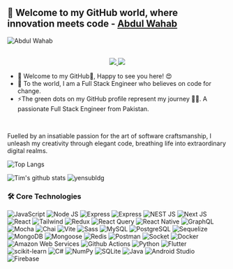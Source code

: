 ## 👋 Welcome to my GitHub world, where innovation meets code - [Abdul Wahab](https://github.com/AbdulWahab44/)


![Abdul Wahab](https://readme-typing-svg.demolab.com/?font=Consolas&weight=600&pause=1000&color=F58A02&center=true&vCenter=true&width=435&lines=Full+Stack+Engineer)


<p align="center"><br/>
 <a href="https://www.linkedin.com/in/abdul-wahab-ba422926b/">
  <img src="https://img.shields.io/badge/linkedin-Abdul%20Wahab-blue?style=flat-square&logo=linkedin">
 </a>
 <a href="mailto:abdulwahab9222822@gmail.com">
  <img src="https://img.shields.io/badge/Email-abdulwahab9222822%40gmail.com-red?style=flat-square&logo=gmail&logoColor=white">
 </a>
</p>

- 🔭 Welcome to my GitHub👋, Happy to see you here! 😍
- 🌱 To the world, I am a Full Stack Engineer who believes on code for change.
- ⚡The green dots on my GitHub profile represent my journey 🏃‍♂️. A passionate Full Stack Engineer from Pakistan.
<br>

Fuelled by an insatiable passion for the art of software craftsmanship, I unleash my creativity through elegant code, breathing life into extraordinary digital realms.
<br>
<!-- https://github.com/anuraghazra/github-readme-stats -->
![Top Langs](https://github-readme-stats.vercel.app/api/top-langs/?username=AbdulWahab44&theme=tokyonight&count_private=true&langs_count=8&layout=compact&hide=ASP.NET,ShaderLab,c,Jupyter%20Notebook,Ada) 

![Tim's github stats](https://github-readme-stats.vercel.app/api/?username=AbdulWahab44&show_icons=true&theme=tokyonight&count_private=true&hide_rank=true&line_height=24) <!--&hide=contribs -->
<img src="https://github-readme-streak-stats.herokuapp.com/?user=AbdulWahab44&theme=react&hide_border=false" alt="yensubldg" />
<br>

### 🛠️ Core Technologies
<!-- https://github.com/simple-icons/simple-icons/blob/develop/slugs.md -->
![JavaScript](https://img.shields.io/badge/-JavaScript-black?style=flat-square&logo=javascript) 
![Node JS](https://img.shields.io/badge/-Node_JS-black?style=for-the-badge&logo=nodedotjs) 
![Express](https://img.shields.io/badge/-Express-black?style=flat-square&logo=express) 
![Express](https://img.shields.io/badge/-Express-black?style=flat-square&logo=nestjs) 
![NEST JS](https://img.shields.io/badge/-Nest_JS-black?style=flat-square&logo=typescript)
![Next JS](https://img.shields.io/badge/-Next_JS-black?style=for-the-badge&logo=nextdotjs) 
![React](https://img.shields.io/badge/-React%20JS-black?style=flat-square&logo=react)
![Tailwind](https://img.shields.io/badge/-Tailwind%20CSS-black?style=flat-square&logo=tailwindcss)
![Redux](https://img.shields.io/badge/-React%20Redux-black?style=flat-square&logo=redux) 
![React Query](https://img.shields.io/badge/-React%20Query-black?style=flat-square&logo=reactquery) 
![React Native](https://img.shields.io/badge/-React%20Native-black?style=flat-square&logo=react)
![GraphQL](https://img.shields.io/badge/-Graph%20QL-black?style=flat-square&logo=graphq) 
![Mocha](https://img.shields.io/badge/-Mocha-black?style=flat-square&logo=mocha) 
![Chai](https://img.shields.io/badge/-Chai-black?style=flat-square&logo=chai) 
![Vite](https://img.shields.io/badge/-Vite-black?style=flat-square&logo=vite) 
![Sass](https://img.shields.io/badge/-Sass-black?style=flat-square&logo=sass)
![MySQL](https://img.shields.io/badge/-MySQL-black?style=flat-square&logo=mysql)
![PostgreSQL](https://img.shields.io/badge/-PostgreSQL-black?style=flat-square&logo=postgresql)
![Sequelize](https://img.shields.io/badge/-Sequelize-black?style=flat-square&logo=sequelize)
![MongoDB](https://img.shields.io/badge/-MongoDB-black?style=flat-square&logo=mongodb)
![Mongoose](https://img.shields.io/badge/-Mongoose-black?style=flat-square&logo=mongoose)
![Redis](https://img.shields.io/badge/-Redis-black?style=flat-square&logo=redis)
![Postman](https://img.shields.io/badge/-Postman-black?style=flat-square&logo=postman)
![Socket](https://img.shields.io/badge/-Socket.io-black?style=flat-square&logo=socketdotio)
![Docker](https://img.shields.io/badge/-Docker-black?style=flat-square&logo=docker)
![Amazon Web Services](https://img.shields.io/badge/-Amazon%20Web%20Services-black?style=flat-square&logo=amazonaws)
![Github Actions](https://img.shields.io/badge/-GitHub%20Actions-black?style=flat-square&logo=githubactions)
![Python](https://img.shields.io/badge/-Python-black?style=flat-square&logo=python) 
![Flutter](https://img.shields.io/badge/-Flutter-black?style=flat-square&logo=flutter) 
![scikit-learn](https://img.shields.io/badge/-scikit%20learn-black?style=flat-square&logo=scikitlearn)
![C#](https://img.shields.io/badge/-C%23-black?style=flat-square&logo=csharp) 
![NumPy](https://img.shields.io/badge/-NumPy-black?style=flat-square&logo=numpy) 
![SQLite](https://img.shields.io/badge/-SQLite-black?style=flat-square&logo=sqlite) 
![Java](https://img.shields.io/badge/-Java-black?style=flat-square&logo=java&logoColor=red) 
![Android Studio](https://img.shields.io/badge/-Android%20Studio-black?style=flat-square&logo=androidstudio) 
![Firebase](https://img.shields.io/badge/-Firebase-black?style=flat-square&logo=firebase) 


<!--

Here are some ideas to get you started:

- 🔭 I’m currently working on ...
- 🌱 I’m currently learning ...
- 👯 I’m looking to collaborate on ...
- 🤔 I’m looking for help with ...
- 💬 Ask me about ...
- 📫 How to reach me: ...
- 😄 Pronouns: ...
- ⚡ Fun fact: ...

-->
